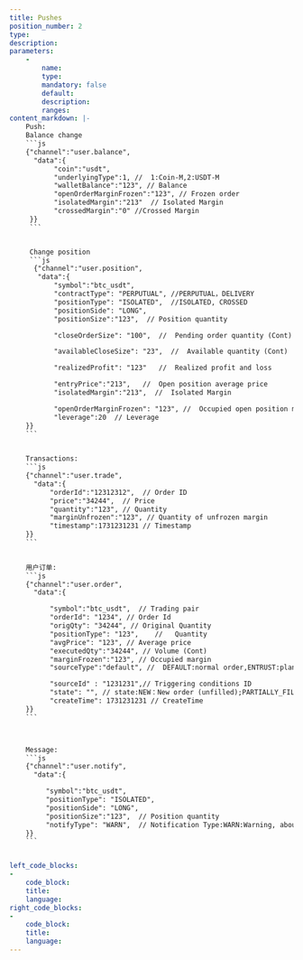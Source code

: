 ```yaml
---
title: Pushes
position_number: 2
type:
description:
parameters:
    -
        name:
        type:
        mandatory: false
        default:
        description:
        ranges:
content_markdown: |-
    Push: 
    Balance change
    ```js
    {"channel":"user.balance",
      "data":{
           "coin":"usdt",
           "underlyingType":1, //  1:Coin-M,2:USDT-M
           "walletBalance":"123", // Balance
           "openOrderMarginFrozen":"123", // Frozen order
           "isolatedMargin":"213"  // Isolated Margin
           "crossedMargin":"0" //Crossed Margin
     }}
     ```


     Change position
     ```js
      {"channel":"user.position",
       "data":{
           "symbol":"btc_usdt",
           "contractType": "PERPUTUAL", //PERPUTUAL，DELIVERY
           "positionType": "ISOLATED",  //ISOLATED, CROSSED
           "positionSide": "LONG",
           "positionSize":"123",  // Position quantity

           "closeOrderSize": "100",  //  Pending order quantity (Cont)

           "availableCloseSize": "23",  //  Available quantity (Cont)

           "realizedProfit": "123"   //  Realized profit and loss

           "entryPrice":"213",   //  Open position average price
           "isolatedMargin":"213",  //  Isolated Margin

           "openOrderMarginFrozen": "123", //  Occupied open position margin
           "leverage":20  // Leverage
    }}
    ```
           

    Transactions:
    ```js
    {"channel":"user.trade",
      "data":{
          "orderId":"12312312",  // Order ID
          "price":"34244",  // Price
          "quantity":"123", // Quantity
          "marginUnfrozen":"123", // Quantity of unfrozen margin
          "timestamp":1731231231 // Timestamp
    }}
    ```
             

    用户订单:
    ```js
    {"channel":"user.order",
      "data":{

          "symbol":"btc_usdt",  // Trading pair
          "orderId": "1234", // Order Id
          "origQty": "34244", // Original Quantity
          "positionType": "123",    //   Quantity
          "avgPrice": "123", // Average price
          "executedQty":"34244", // Volume (Cont)
          "marginFrozen":"123", // Occupied margin
          "sourceType":"default", //  DEFAULT:normal order,ENTRUST:plan commission,PROFIR:Take Profit and Stop Loss

          "sourceId" : "1231231",// Triggering conditions ID
          "state": "", // state:NEW：New order (unfilled);PARTIALLY_FILLED:Partial deal;PARTIALLY_CANCELED:Partial revocation;FILLED:Filled;CANCELED:Cancled;REJECTED:Order failed;EXPIRED：Expired
          "createTime": 1731231231 // CreateTime
    }}
    ```



    Message:
    ```js
    {"channel":"user.notify",
      "data":{   

         "symbol":"btc_usdt",
         "positionType": "ISOLATED",  
         "positionSide": "LONG",
         "positionSize":"123",  // Position quantity
         "notifyType": "WARN",  // Notification Type:WARN:Warning, about to be levelled,PARTIAL:Partially Liquidation,LIQUIDATION:Liquidation,ADL:ADL
    }}
    ```


left_code_blocks:
-
    code_block:
    title:
    language:
right_code_blocks:
-
    code_block:
    title:
    language:
---
```

